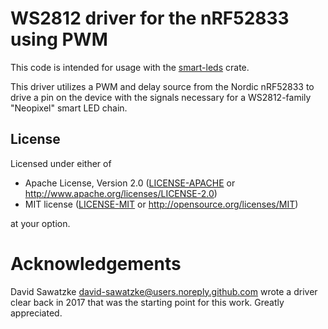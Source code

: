 # WS2812 driver for the nRF52833 using PWM

This code is intended for usage with the
[smart-leds](https://github.com/smart-leds-rs/smart-leds)
crate.

This driver utilizes a PWM and delay source from the Nordic
nRF52833 to drive a pin on the device with the signals
necessary for a WS2812-family "Neopixel" smart LED chain.

## License

Licensed under either of

- Apache License, Version 2.0 ([LICENSE-APACHE](LICENSE-APACHE) or http://www.apache.org/licenses/LICENSE-2.0)
- MIT license ([LICENSE-MIT](LICENSE-MIT) or http://opensource.org/licenses/MIT)

at your option.

# Acknowledgements

David Sawatzke <david-sawatzke@users.noreply.github.com>
wrote a driver clear back in 2017 that was the starting
point for this work. Greatly appreciated.
